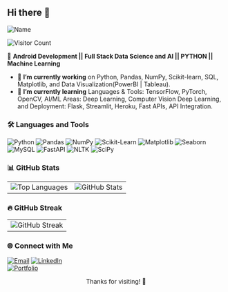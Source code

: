 ## Hi there 👋


![Name](https://img.shields.io/badge/Dharmesh_Gadhiya-blue?style=flat-square&label=Hi%2C%20I'm)
<!-- Profile Views Counter -->
![Visitor Count](https://komarev.com/ghpvc/?username=Dharmeshgadhiya161&color=green)

🚀 **Android Development || Full Stack Data Science and AI || PYTHON || Machine Learning** 

- 🔭 **I’m currently working** on Python, Pandas, NumPy, Scikit-learn, SQL, Matplotlib, and Data Visualization(PowerBI | Tableau). 
- 🌱 **I’m currently learning** Languages & Tools: TensorFlow, PyTorch, OpenCV, AI/ML Areas: Deep Learning, Computer Vision Deep Learning, and Deployment: Flask, Streamlit, Heroku, Fast APIs, API Integration.

### 🛠 Languages and Tools

![Python](https://img.shields.io/badge/Python-3776AB?style=for-the-badge&logo=python&logoColor=white)
![Pandas](https://img.shields.io/badge/Pandas-150458?style=for-the-badge&logo=pandas)
![NumPy](https://img.shields.io/badge/NumPy-013243?style=for-the-badge&logo=numpy)
![Scikit-Learn](https://img.shields.io/badge/Scikit--Learn-F7931E?style=for-the-badge&logo=scikit-learn&logoColor=white)
![Matplotlib](https://img.shields.io/badge/Matplotlib-11557C?style=for-the-badge&logo=matplotlib)
![Seaborn](https://img.shields.io/badge/Seaborn-3776AB?style=for-the-badge)
![MySQL](https://img.shields.io/badge/MySQL-4479A1?style=for-the-badge&logo=mysql&logoColor=white)
![FastAPI](https://img.shields.io/badge/FastAPI-005571?style=for-the-badge&logo=fastapi)
![NLTK](https://img.shields.io/badge/NLTK-7A6C99?style=for-the-badge)
![SciPy](https://img.shields.io/badge/SciPy-8CAAE6?style=for-the-badge&logo=scipy&logoColor=white)

### 📊 GitHub Stats

<div align="center">
  <table style="border: none;">
    <tr>
      <td align="center" style="border: none;">
        <img src="https://github-readme-stats.vercel.app/api/top-langs/?username=Dharmeshgadhiya161&layout=compact&theme=default" alt="Top Languages" />
      </td>
      <td align="center" style="border: none;">
        <img src="https://github-readme-stats.vercel.app/api?username=Dharmeshgadhiya161&show_icons=true&theme=default" alt="GitHub Stats" />
      </td>
    </tr>
  </table>
</div>



### 🔥 GitHub Streak
<div align="center">
  <table style="border: none;">
    <tr>
      <td align="center" style="border: none;">
       <img src="https://github-readme-streak-stats.herokuapp.com?user=Dharmeshgadhiya161&theme=default&hide_border=true&date_format=M%20j%5B%2C%20Y%5D" alt="GitHub Streak"/>
      </td>
    </tr>
  </table>
</div>


### 🌐 Connect with Me
[![Email](https://img.shields.io/badge/Email-D14836?style=for-the-badge&logo=gmail&logoColor=white)](mailto:dharmeshgadhiya161@gmail.com)
[![LinkedIn](https://img.shields.io/badge/LinkedIn-0077B5?style=for-the-badge&logo=linkedin&logoColor=white)](https://www.linkedin.com/in/dharmesh-gadhiya161)  
[![Portfolio](https://img.shields.io/badge/Portfolio-000?style=for-the-badge&logo=firefox&logoColor=white)](https://yourportfolio.com)


<p align="center">Thanks for visiting! 🚀</p>
